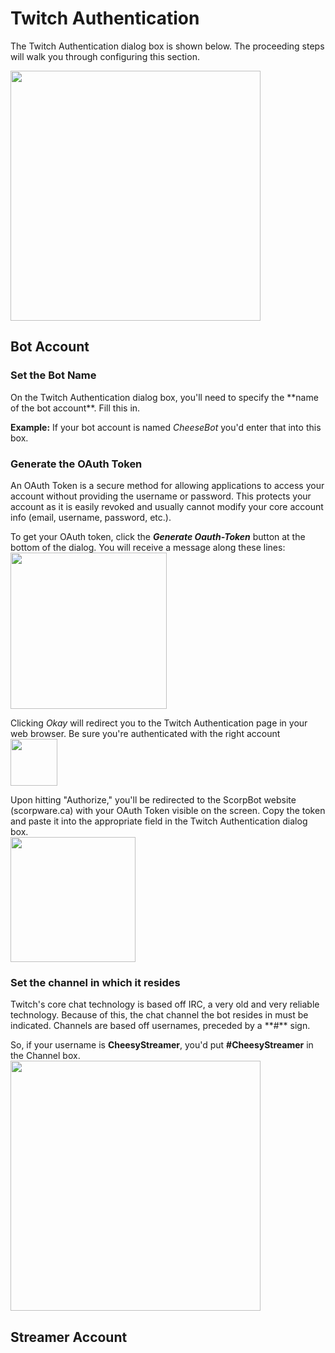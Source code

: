 <h1>Twitch Authentication</h1>

The Twitch Authentication dialog box is shown below. The proceeding steps will walk you through configuring this section.

<img src="../img/auth_window_twitch.png" style="width: 400px;" />

## Bot Account
<h3>Set the Bot Name</h3>
On the Twitch Authentication dialog box, you'll need to specify the **name of the bot account**. Fill this in.

**Example:** If your bot account is named *CheeseBot* you'd enter that into this box.

<h3>Generate the OAuth Token</h3>
An OAuth Token is a secure method for allowing applications to access your account without providing the username or password. This protects your account as it is easily revoked and usually cannot modify your core account info (email, username, password, etc.).

To get your OAuth token, click the ***Generate Oauth-Token*** button at the bottom of the dialog. You will receive a message along these lines:  
<img src="../img/auth_window_twitch_oauth_bot_confirmation.png" style="width: 250px;" />

Clicking *Okay* will redirect you to the Twitch Authentication page in your web browser. Be sure you're authenticated with the right account  
<img src="../img/auth_window_twitch_oauth_bot_twitch.png" style="width: 75px;" />

Upon hitting "Authorize," you'll be redirected to the ScorpBot website (scorpware.ca) with your OAuth Token visible on the screen. Copy the token and paste it into the appropriate field in the Twitch Authentication dialog box.  
<img src="../img/auth_window_twitch_oauth_bot_token.png" style="width: 200px;" />

<h3>Set the channel in which it resides</h3>
Twitch's core chat technology is based off IRC, a very old and very reliable technology. Because of this, the chat channel the bot resides in must be indicated. Channels are based off usernames, preceded by a **#** sign.

So, if your username is **CheesyStreamer**, you'd put **#CheesyStreamer** in the Channel box.  
<img src="../img/auth_window_twitch_bot_complete.png" style="width: 400px;" />

## Streamer Account
